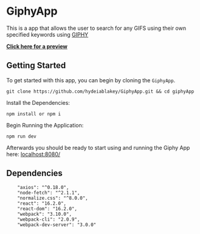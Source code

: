 GiphyApp
======

This is a app that allows the user to search for any GIFS using their own specified keywords using [GIPHY](https://giphy.com/)

[**Click here for a preview**](http://oi63.tinypic.com/107t1ea.jpg)


Getting Started
-----
To get started with this app, you can begin by cloning the `GiphyApp`.
```
git clone https://github.com/hydeiablakey/GiphyApp.git && cd giphyApp
```
Install the Dependencies:
```
npm install or npm i
```
Begin Running the Application:
```
npm run dev 
```

Afterwards you should be ready to start using and running the Giphy App here: [localhost:8080/](http://localhost:8080/)

Dependencies 
-----
```
    "axios": "^0.18.0",
    "node-fetch": "^2.1.1",
    "normalize.css": "^8.0.0",
    "react": "16.2.0",
    "react-dom": "16.2.0",
    "webpack": "3.10.0",
    "webpack-cli": "2.0.9",
    "webpack-dev-server": "3.0.0"

```

